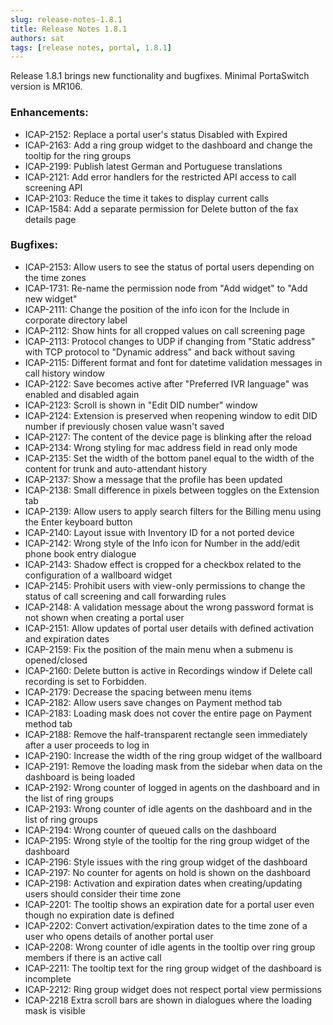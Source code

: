 ```yaml
---
slug: release-notes-1.8.1
title: Release Notes 1.8.1
authors: sat
tags: [release notes, portal, 1.8.1]
---
```


Release 1.8.1 brings new functionality and bugfixes. Minimal PortaSwitch version is MR106.

### Enhancements:
- ICAP-2152: Replace a portal user's status Disabled with Expired
- ICAP-2163: Add a ring group widget to the dashboard and change the tooltip for the ring groups
- ICAP-2199: Publish latest German and Portuguese translations
- ICAP-2121: Add error handlers for the restricted API access to call screening API
- ICAP-2103: Reduce the time it takes to display current calls
- ICAP-1584: Add a separate permission for Delete button of the fax details page
<!--truncate-->

### Bugfixes:
- ICAP-2153: Allow users to see the status of portal users depending on the time zones
- ICAP-1731: Re-name the permission node from "Add widget" to "Add new widget"
- ICAP-2111: Change the position of the info icon for the Include in corporate directory label
- ICAP-2112: Show hints for all cropped values on call screening page
- ICAP-2113: Protocol changes to UDP if changing from "Static address" with TCP protocol to "Dynamic address" and back without saving
- ICAP-2115: Different format and font for datetime validation messages in call history window
- ICAP-2122: Save becomes active after "Preferred IVR language" was enabled and disabled again
- ICAP-2123: Scroll is shown in "Edit DID number" window
- ICAP-2124: Extension is preserved when reopening window to edit DID number if previously chosen value wasn't saved
- ICAP-2127: The content of the device page is blinking after the reload
- ICAP-2134: Wrong styling for mac address field in read only mode
- ICAP-2135: Set the width of the bottom panel equal to the width of the content for trunk and auto-attendant history
- ICAP-2137: Show a message that the profile has been updated
- ICAP-2138: Small difference in pixels between toggles on the Extension tab
- ICAP-2139: Allow users to apply search filters for the Billing menu using the Enter keyboard button
- ICAP-2140: Layout issue with Inventory ID for a not ported device
- ICAP-2142: Wrong style of the Info icon for Number in the add/edit phone book entry dialogue
- ICAP-2143: Shadow effect is cropped for a checkbox related to the configuration of a wallboard widget
- ICAP-2145: Prohibit users with view-only permissions to change the status of call screening and call forwarding rules
- ICAP-2148: A validation message about the wrong password format is not shown when creating a portal user
- ICAP-2151: Allow updates of portal user details with defined activation and expiration dates
- ICAP-2159: Fix the position of the main menu when a submenu is opened/closed
- ICAP-2160: Delete button is active in Recordings window if Delete call recording is set to Forbidden.
- ICAP-2179: Decrease the spacing between menu items
- ICAP-2182: Allow users save changes on Payment method tab
- ICAP-2183: Loading mask does not cover the entire page on Payment method tab
- ICAP-2188: Remove the half-transparent rectangle seen immediately after a user proceeds to log in
- ICAP-2190: Increase the width of the ring group widget of the wallboard
- ICAP-2191: Remove the loading mask from the sidebar when data on the dashboard is being loaded
- ICAP-2192: Wrong counter of logged in agents on the dashboard and in the list of ring groups
- ICAP-2193: Wrong counter of idle agents on the dashboard and in the list of ring groups
- ICAP-2194: Wrong counter of queued calls on the dashboard
- ICAP-2195: Wrong style of the tooltip for the ring group widget of the dashboard
- ICAP-2196: Style issues with the ring group widget of the dashboard
- ICAP-2197: No counter for agents on hold is shown on the dashboard
- ICAP-2198: Activation and expiration dates when creating/updating users should consider their time zone
- ICAP-2201: The tooltip shows an expiration date for a portal user even though no expiration date is defined
- ICAP-2202: Convert activation/expiration dates to the time zone of a user who opens details of another portal user
- ICAP-2208: Wrong counter of idle agents in the tooltip over ring group members if there is an active call
- ICAP-2211: The tooltip text for the ring group widget of the dashboard is incomplete
- ICAP-2212: Ring group widget does not respect portal view permissions
- ICAP-2218 Extra scroll bars are shown in dialogues where the loading mask is visible